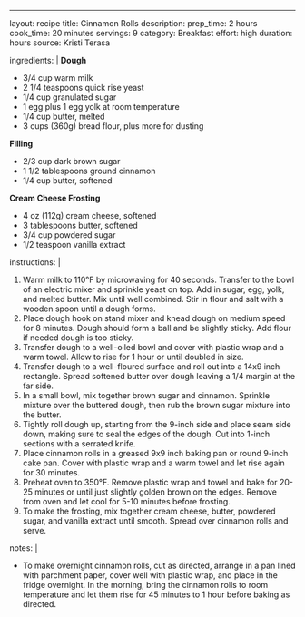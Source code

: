 ---
layout: recipe
title: Cinnamon Rolls
description: 
prep_time: 2 hours
cook_time: 20 minutes
servings: 9
category: Breakfast
effort: high
duration: hours
source: Kristi Terasa

ingredients: |
  **Dough**
  - 3/4 cup warm milk
  - 2 1/4 teaspoons quick rise yeast
  - 1/4 cup granulated sugar
  - 1 egg plus 1 egg yolk at room temperature
  - 1/4 cup butter, melted
  - 3 cups (360g) bread flour, plus more for dusting

  **Filling**
  - 2/3 cup dark brown sugar
  - 1 1/2 tablespoons ground cinnamon
  - 1/4 cup butter, softened

  **Cream Cheese Frosting**
  - 4 oz (112g) cream cheese, softened
  - 3 tablespoons butter, softened
  - 3/4 cup powdered sugar
  - 1/2 teaspoon vanilla extract

instructions: |
  1. Warm milk to 110°F by microwaving for 40 seconds. Transfer to the bowl of an electric mixer and sprinkle yeast on top. Add in sugar, egg, yolk, and melted butter. Mix until well combined. Stir in flour and salt with a wooden spoon until a dough forms.
  2. Place dough hook on stand mixer and knead dough on medium speed for 8 minutes. Dough should form a ball and be slightly sticky. Add flour if needed dough is too sticky.
  3. Transfer dough to a well-oiled bowl and cover with plastic wrap and a warm towel. Allow to rise for 1 hour or until doubled in size.
  4. Transfer dough to a well-floured surface and roll out into a 14x9 inch rectangle. Spread softened butter over dough leaving a 1/4 margin at the far side.
  5. In a small bowl, mix together brown sugar and cinnamon. Sprinkle mixture over the buttered dough, then rub the brown sugar mixture into the butter.
  6. Tightly roll dough up, starting from the 9-inch side and place seam side down, making sure to seal the edges of the dough. Cut into 1-inch sections with a serrated knife.
  7. Place cinnamon rolls in a greased 9x9 inch baking pan or round 9-inch cake pan. Cover with plastic wrap and a warm towel and let rise again for 30 minutes.
  8. Preheat oven to 350°F. Remove plastic wrap and towel and bake for 20-25 minutes or until just slightly golden brown on the edges. Remove from oven and let cool for 5-10 minutes before frosting.
  9. To make the frosting, mix together cream cheese, butter, powdered sugar, and vanilla extract until smooth. Spread over cinnamon rolls and serve.

notes: | 
- To make overnight cinnamon rolls, cut as directed, arrange in a pan lined with parchment paper, cover well with plastic wrap, and place in the fridge overnight. In the morning, bring the cinnamon rolls to room temperature and let them rise for 45 minutes to 1 hour before baking as directed.